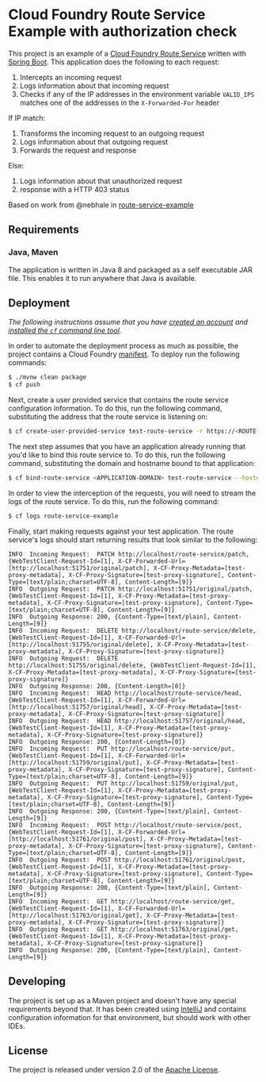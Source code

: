 # Cloud Foundry Route Service Example with authorization check

This project is an example of a [Cloud Foundry Route Service][r] written with [Spring Boot][b].  This application does the following to each request:

1. Intercepts an incoming request
2. Logs information about that incoming request
3. Checks if any of the IP addresses in the environment variable `VALID_IPS` matches one of the addresses in the `X-Forwarded-For` header

If IP match:
1. Transforms the incoming request to an outgoing request
2. Logs information about that outgoing request
3. Forwards the request and response

Else:
1. Logs information about that unauthorized request
2. response with a HTTP 403 status

Based on work from @nebhale in [route-service-example][y]

## Requirements
### Java, Maven
The application is written in Java 8 and packaged as a self executable JAR file. This enables it to run anywhere that Java is available.

## Deployment
_The following instructions assume that you have [created an account][c] and [installed the `cf` command line tool][i]._

In order to automate the deployment process as much as possible, the project contains a Cloud Foundry [manifest][y].  To deploy run the following commands:
```bash
$ ./mvnw clean package
$ cf push
```

Next, create a user provided service that contains the route service configuration information.  To do this, run the following command, substituting the address that the route service is listening on:
```bash
$ cf create-user-provided-service test-route-service -r https://<ROUTE-SERVICE-ADDRESS>
```

The next step assumes that you have an application already running that you'd like to bind this route service to.  To do this, run the following command, substituting the domain and hostname bound to that application:
```bash
$ cf bind-route-service <APPLICATION-DOMAIN> test-route-service --hostname <APPLICATION-HOST>
```

In order to view the interception of the requests, you will need to stream the logs of the route service.  To do this, run the following command:
```bash
$ cf logs route-service-example
```

Finally, start making requests against your test application.  The route service's logs should start returning results that look similar to the following:
```text
INFO  Incoming Request:  PATCH http://localhost/route-service/patch, {WebTestClient-Request-Id=[1], X-CF-Forwarded-Url=[http://localhost:51751/original/patch], X-CF-Proxy-Metadata=[test-proxy-metadata], X-CF-Proxy-Signature=[test-proxy-signature], Content-Type=[text/plain;charset=UTF-8], Content-Length=[9]}
INFO  Outgoing Request:  PATCH http://localhost:51751/original/patch, {WebTestClient-Request-Id=[1], X-CF-Proxy-Metadata=[test-proxy-metadata], X-CF-Proxy-Signature=[test-proxy-signature], Content-Type=[text/plain;charset=UTF-8], Content-Length=[9]}
INFO  Outgoing Response: 200, {Content-Type=[text/plain], Content-Length=[9]}
INFO  Incoming Request:  DELETE http://localhost/route-service/delete, {WebTestClient-Request-Id=[1], X-CF-Forwarded-Url=[http://localhost:51755/original/delete], X-CF-Proxy-Metadata=[test-proxy-metadata], X-CF-Proxy-Signature=[test-proxy-signature]}
INFO  Outgoing Request:  DELETE http://localhost:51755/original/delete, {WebTestClient-Request-Id=[1], X-CF-Proxy-Metadata=[test-proxy-metadata], X-CF-Proxy-Signature=[test-proxy-signature]}
INFO  Outgoing Response: 200, {Content-Length=[0]}
INFO  Incoming Request:  HEAD http://localhost/route-service/head, {WebTestClient-Request-Id=[1], X-CF-Forwarded-Url=[http://localhost:51757/original/head], X-CF-Proxy-Metadata=[test-proxy-metadata], X-CF-Proxy-Signature=[test-proxy-signature]}
INFO  Outgoing Request:  HEAD http://localhost:51757/original/head, {WebTestClient-Request-Id=[1], X-CF-Proxy-Metadata=[test-proxy-metadata], X-CF-Proxy-Signature=[test-proxy-signature]}
INFO  Outgoing Response: 200, {Content-Length=[0]}
INFO  Incoming Request:  PUT http://localhost/route-service/put, {WebTestClient-Request-Id=[1], X-CF-Forwarded-Url=[http://localhost:51759/original/put], X-CF-Proxy-Metadata=[test-proxy-metadata], X-CF-Proxy-Signature=[test-proxy-signature], Content-Type=[text/plain;charset=UTF-8], Content-Length=[9]}
INFO  Outgoing Request:  PUT http://localhost:51759/original/put, {WebTestClient-Request-Id=[1], X-CF-Proxy-Metadata=[test-proxy-metadata], X-CF-Proxy-Signature=[test-proxy-signature], Content-Type=[text/plain;charset=UTF-8], Content-Length=[9]}
INFO  Outgoing Response: 200, {Content-Type=[text/plain], Content-Length=[9]}
INFO  Incoming Request:  POST http://localhost/route-service/post, {WebTestClient-Request-Id=[1], X-CF-Forwarded-Url=[http://localhost:51761/original/post], X-CF-Proxy-Metadata=[test-proxy-metadata], X-CF-Proxy-Signature=[test-proxy-signature], Content-Type=[text/plain;charset=UTF-8], Content-Length=[9]}
INFO  Outgoing Request:  POST http://localhost:51761/original/post, {WebTestClient-Request-Id=[1], X-CF-Proxy-Metadata=[test-proxy-metadata], X-CF-Proxy-Signature=[test-proxy-signature], Content-Type=[text/plain;charset=UTF-8], Content-Length=[9]}
INFO  Outgoing Response: 200, {Content-Type=[text/plain], Content-Length=[9]}
INFO  Incoming Request:  GET http://localhost/route-service/get, {WebTestClient-Request-Id=[1], X-CF-Forwarded-Url=[http://localhost:51763/original/get], X-CF-Proxy-Metadata=[test-proxy-metadata], X-CF-Proxy-Signature=[test-proxy-signature]}
INFO  Outgoing Request:  GET http://localhost:51763/original/get, {WebTestClient-Request-Id=[1], X-CF-Proxy-Metadata=[test-proxy-metadata], X-CF-Proxy-Signature=[test-proxy-signature]}
INFO  Outgoing Response: 200, {Content-Type=[text/plain], Content-Length=[9]}
```

## Developing
The project is set up as a Maven project and doesn't have any special requirements beyond that. It has been created using [IntelliJ][j] and contains configuration information for that environment, but should work with other IDEs.


## License
The project is released under version 2.0 of the [Apache License][a].


[a]: http://www.apache.org/licenses/LICENSE-2.0
[b]: http://spring.io/projects/spring-boot/
[c]: https://console.run.pivotal.io/register
[i]: http://docs.run.pivotal.io/devguide/installcf/install-go-cli.html
[j]: http://www.jetbrains.com/idea/
[n]: https://github.com/nebhale/route-service-example
[r]: http://docs.cloudfoundry.org/services/route-services.html
[y]: manifest.yml
